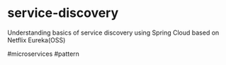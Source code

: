 # service-discovery

Understanding basics of service discovery using Spring Cloud based on Netflix Eureka(OSS)

#microservices #pattern
